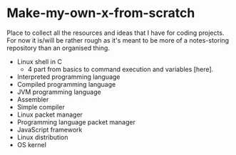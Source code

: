 # Make-my-own-x-from-scratch

Place to collect all the resources and ideas that I have for coding projects. For now it is/will be rather rough as it's meant to be more of a notes-storing repository than an organised thing.

- Linux shell in C
  - 4 part from basics to command execution and variables [here].
- Interpreted programming language
- Compiled programming language
- JVM programming language
- Assembler
- Simple compiler
- Linux packet manager
- Programming language packet manager
- JavaScript framework
- Linux distribution
- OS kernel
